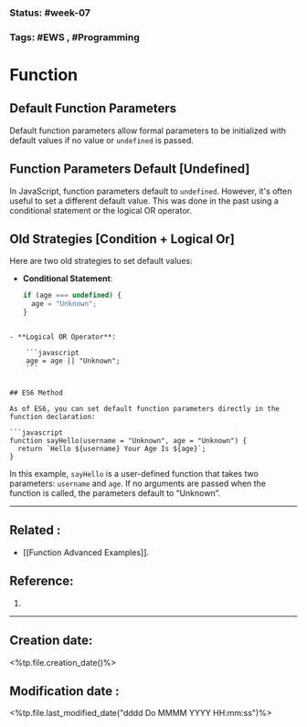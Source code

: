 
### Status: #week-07

### Tags: #EWS  , #Programming 


# Function

## Default Function Parameters
Default function parameters allow formal parameters to be initialized with default values if no value or `undefined` is passed. 

## Function Parameters Default [Undefined]
In JavaScript, function parameters default to `undefined`. However, it's often useful to set a different default value. This was done in the past using a conditional statement or the logical OR operator.

## Old Strategies [Condition + Logical Or]
Here are two old strategies to set default values:
- **Conditional Statement**: 

  ```javascript
  if (age === undefined) {
    age = "Unknown";
  }
```

- **Logical OR Operator**:
    
    ```javascript
    age = age || "Unknown";
    ```
    

## ES6 Method

As of ES6, you can set default function parameters directly in the function declaration:

```javascript
function sayHello(username = "Unknown", age = "Unknown") {
  return `Hello ${username} Your Age Is ${age}`;
}
```

In this example, `sayHello` is a user-defined function that takes two parameters: `username` and `age`. If no arguments are passed when the function is called, the parameters default to “Unknown”.

______________________________________________________________________


## Related : 

- [[Function Advanced Examples]].

## Reference: 

1.  


---

  ## Creation date: 
  
  <%tp.file.creation_date()%> 
  
  
   ## Modification date :
   
   <%tp.file.last_modified_date("dddd Do MMMM YYYY HH:mm:ss")%>